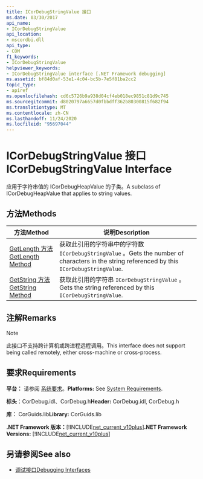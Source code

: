```yaml
---
title: ICorDebugStringValue 接口
ms.date: 03/30/2017
api_name:
- ICorDebugStringValue
api_location:
- mscordbi.dll
api_type:
- COM
f1_keywords:
- ICorDebugStringValue
helpviewer_keywords:
- ICorDebugStringValue interface [.NET Framework debugging]
ms.assetid: bf84d0af-53e1-4c04-bc5b-7e5f81ba2cc2
topic_type:
- apiref
ms.openlocfilehash: cd6c5726b9a938d04cf4eb018ec9851c81d9c745
ms.sourcegitcommit: d8020797a6657d0fbbdff362b80300815f682f94
ms.translationtype: MT
ms.contentlocale: zh-CN
ms.lasthandoff: 11/24/2020
ms.locfileid: "95697044"
---
```

# <a name="icordebugstringvalue-interface"></a><span data-ttu-id="e8126-102">ICorDebugStringValue 接口</span><span class="sxs-lookup"><span data-stu-id="e8126-102">ICorDebugStringValue Interface</span></span>

<span data-ttu-id="e8126-103">应用于字符串值的 ICorDebugHeapValue 的子类。</span><span class="sxs-lookup"><span data-stu-id="e8126-103">A subclass of ICorDebugHeapValue that applies to string values.</span></span>  
  
## <a name="methods"></a><span data-ttu-id="e8126-104">方法</span><span class="sxs-lookup"><span data-stu-id="e8126-104">Methods</span></span>  
  
|<span data-ttu-id="e8126-105">方法</span><span class="sxs-lookup"><span data-stu-id="e8126-105">Method</span></span>|<span data-ttu-id="e8126-106">说明</span><span class="sxs-lookup"><span data-stu-id="e8126-106">Description</span></span>|  
|------------|-----------------|  
|[<span data-ttu-id="e8126-107">GetLength 方法</span><span class="sxs-lookup"><span data-stu-id="e8126-107">GetLength Method</span></span>](icordebugstringvalue-getlength-method.md)|<span data-ttu-id="e8126-108">获取此引用的字符串中的字符数 `ICorDebugStringValue` 。</span><span class="sxs-lookup"><span data-stu-id="e8126-108">Gets the number of characters in the string referenced by this `ICorDebugStringValue`.</span></span>|  
|[<span data-ttu-id="e8126-109">GetString 方法</span><span class="sxs-lookup"><span data-stu-id="e8126-109">GetString Method</span></span>](icordebugstringvalue-getstring-method.md)|<span data-ttu-id="e8126-110">获取此引用的字符串 `ICorDebugStringValue` 。</span><span class="sxs-lookup"><span data-stu-id="e8126-110">Gets the string referenced by this `ICorDebugStringValue`.</span></span>|  
  
## <a name="remarks"></a><span data-ttu-id="e8126-111">注解</span><span class="sxs-lookup"><span data-stu-id="e8126-111">Remarks</span></span>  
  
> [!NOTE]
> <span data-ttu-id="e8126-112">此接口不支持跨计算机或跨进程远程调用。</span><span class="sxs-lookup"><span data-stu-id="e8126-112">This interface does not support being called remotely, either cross-machine or cross-process.</span></span>  
  
## <a name="requirements"></a><span data-ttu-id="e8126-113">要求</span><span class="sxs-lookup"><span data-stu-id="e8126-113">Requirements</span></span>  

 <span data-ttu-id="e8126-114">**平台：** 请参阅 [系统要求](../../get-started/system-requirements.md)。</span><span class="sxs-lookup"><span data-stu-id="e8126-114">**Platforms:** See [System Requirements](../../get-started/system-requirements.md).</span></span>  
  
 <span data-ttu-id="e8126-115">**标头**：CorDebug.idl、CorDebug.h</span><span class="sxs-lookup"><span data-stu-id="e8126-115">**Header:** CorDebug.idl, CorDebug.h</span></span>  
  
 <span data-ttu-id="e8126-116">**库：** CorGuids.lib</span><span class="sxs-lookup"><span data-stu-id="e8126-116">**Library:** CorGuids.lib</span></span>  
  
 <span data-ttu-id="e8126-117">**.NET Framework 版本：**[!INCLUDE[net_current_v10plus](../../../../includes/net-current-v10plus-md.md)]</span><span class="sxs-lookup"><span data-stu-id="e8126-117">**.NET Framework Versions:** [!INCLUDE[net_current_v10plus](../../../../includes/net-current-v10plus-md.md)]</span></span>  
  
## <a name="see-also"></a><span data-ttu-id="e8126-118">另请参阅</span><span class="sxs-lookup"><span data-stu-id="e8126-118">See also</span></span>

- [<span data-ttu-id="e8126-119">调试接口</span><span class="sxs-lookup"><span data-stu-id="e8126-119">Debugging Interfaces</span></span>](debugging-interfaces.md)
